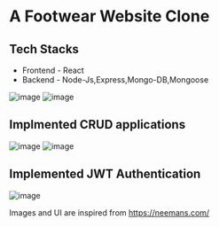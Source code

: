 # A Footwear Website Clone

## Tech Stacks
- Frontend - React
- Backend - Node-Js,Express,Mongo-DB,Mongoose

![image](https://github.com/Sanskar50/Footwear-ecom/assets/99363431/9b5604f6-cac9-4ec0-bea3-9fe5ff1e8770)
![image](https://github.com/Sanskar50/Footwear-ecom/assets/99363431/0bbd81eb-a355-423b-91f1-01982dd9d35e)

## Implmented CRUD applications
![image](https://github.com/Sanskar50/Footwear-ecom/assets/99363431/77aa3fd8-f0af-4600-b6cd-eed54ae11f6f)
![image](https://github.com/Sanskar50/Footwear-ecom/assets/99363431/744623b7-3bb1-410a-8881-29b83cdc824b)

## Implemented JWT Authentication
![image](https://github.com/Sanskar50/Footwear-ecom/assets/99363431/9f25c09b-ef88-4ade-9e85-4fd61dc21fc2)

Images and UI are inspired from https://neemans.com/


